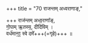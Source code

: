 +++
title = "70 राजन्तम् अध्वराणाङ्,"

+++
राज॑न्तम् अध्व॒राणा᳚ङ्,  
गो॒पाम् ऋ॒तस्य॒, दीदि॑विम् ।  
वर्ध॑मान॒ꣵ॒ स्वे दमे᳚+++(=गृहे)+++ ॥